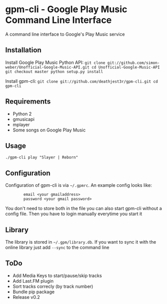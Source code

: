 gpm-cli - Google Play Music Command Line Interface
==================================================

A command line interface to Google's Play Music service

Installation
------------

Install Google Play Music Python API:
`git clone git://github.com/simon-weber/Unofficial-Google-Music-API.git
cd Unofficial-Google-Music-API
git checkout master
python setup.py install`

Install gpm-cli:
`git clone git://github.com/deathjest3r/gpm-cli.git
cd gpm-cli`


Requirements
------------
* Python 2
* gmusicapi
* mplayer
* Some songs on Google Play Music

Usage
-----
`./gpm-cli play "Slayer | Reborn"`

Configuration
-------------
Configuration of gpm-cli is via `~/.gpmrc`. An example config looks like:

            email <your gmailaddress>
            password <your gmail password>

You don't need to store both in the file you can also start gpm-cli without a
config file. Then you have to login manually everytime you start it

Library
-------
The library is stored in `~/.gpm/library.db`. If you want to sync it with the
online library just add `--sync` to the command line

ToDo
----
* Add Media Keys to start/pause/skip tracks
* Add Last.FM plugin
* Sort tracks correcly (by track number)
* Bundle pip package
* Release v0.2 
